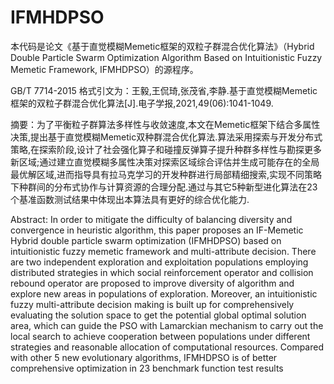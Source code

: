 # IFMHDPSO 

本代码是论文《基于直觉模糊Memetic框架的双粒子群混合优化算法》（Hybrid Double Particle Swarm Optimization Algorithm Based on Intuitionistic Fuzzy Memetic Framework, IFMHDPSO）的源程序。

GB/T 7714-2015 格式引文为：王毅,王侃琦,张茂省,李静.基于直觉模糊Memetic框架的双粒子群混合优化算法[J].电子学报,2021,49(06):1041-1049.

摘要：为了平衡粒子群算法多样性与收敛速度,本文在Memetic框架下结合多属性决策,提出基于直觉模糊Memetic双种群混合优化算法.算法采用探索与开发分布式策略,在探索阶段,设计了社会强化算子和碰撞反弹算子提升种群多样性与勘探更多新区域;通过建立直觉模糊多属性决策对探索区域综合评估并生成可能存在的全局最优解区域,进而指导具有拉马克学习的开发种群进行局部精细搜索,实现不同策略下种群间的分布式协作与计算资源的合理分配.通过与其它5种新型进化算法在23个基准函数测试结果中体现出本算法具有更好的综合优化能力. 

Abstract: In order to mitigate the difficulty of balancing diversity and convergence in heuristic algorithm, this paper proposes an IF-Memetic Hybrid double particle swarm optimization (IFMHDPSO) based on intuitionistic fuzzy memetic framework and multi-attribute decision. There are two independent exploration and exploitation populations employing distributed strategies in which social reinforcement operator and collision rebound operator are proposed to improve diversity of algorithm and explore new areas in populations of exploration. Moreover, an intuitionistic fuzzy multi-attribute decision making is built up for comprehensively evaluating the solution space to get the potential global optimal solution area, which can guide the PSO with Lamarckian mechanism to carry out the local search to achieve cooperation between populations under different strategies and reasonable allocation of computational resources. Compared with other 5 new evolutionary algorithms, IFMHDPSO is of better comprehensive optimization in 23 benchmark function test results
